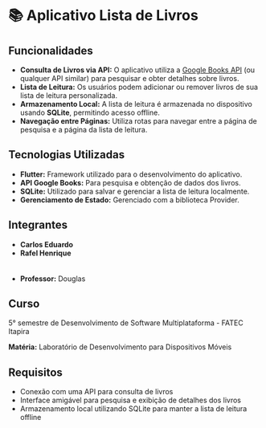 <h1>📚 Aplicativo Lista de Livros</h1>

<h2>Funcionalidades</h2>
<ul>
    <li><strong>Consulta de Livros via API:</strong> O aplicativo utiliza a <a href="https://developers.google.com/books" target="_blank">Google Books API</a> (ou qualquer API similar) para pesquisar e obter detalhes sobre livros.</li>
    <li><strong>Lista de Leitura:</strong> Os usuários podem adicionar ou remover livros de sua lista de leitura personalizada.</li>
    <li><strong>Armazenamento Local:</strong> A lista de leitura é armazenada no dispositivo usando <strong>SQLite</strong>, permitindo acesso offline.</li>
    <li><strong>Navegação entre Páginas:</strong> Utiliza rotas para navegar entre a página de pesquisa e a página da lista de leitura.</li>
</ul>

<h2>Tecnologias Utilizadas</h2>
<ul>
    <li><strong>Flutter:</strong> Framework utilizado para o desenvolvimento do aplicativo.</li>
    <li><strong>API Google Books:</strong> Para pesquisa e obtenção de dados dos livros.</li>
    <li><strong>SQLite:</strong> Utilizado para salvar e gerenciar a lista de leitura localmente.</li>
    <li><strong>Gerenciamento de Estado:</strong> Gerenciado com a biblioteca Provider.</li>
</ul>

<h2>Integrantes</h2>
<ul>
    <li><strong>Carlos Eduardo</strong></li>
    <li><strong>Rafel Henrique</strong></li><br><br>
    <li><strong>Professor:</strong> Douglas</li>
</ul>

<h2>Curso</h2>
<p>5° semestre de Desenvolvimento de Software Multiplataforma - FATEC Itapira</p>
<p><strong>Matéria:</strong> Laboratório de Desenvolvimento para Dispositivos Móveis</p>

<h2>Requisitos</h2>
<ul>
    <li>Conexão com uma API para consulta de livros</li>
    <li>Interface amigável para pesquisa e exibição de detalhes dos livros</li>
    <li>Armazenamento local utilizando SQLite para manter a lista de leitura offline</li>
</ul>


